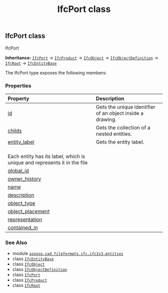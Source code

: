 ﻿---
title: IfcPort class
second_title: Aspose.CAD for Python via .NET API References
description: 
type: docs
weight: 3700
url: /python-net/aspose.cad.fileformats.ifc.ifc2x3.entities/ifcport/
is_root: false
---

## IfcPort class

IfcPort



**Inheritance:** [`IfcPort`](/cad/python-net/aspose.cad.fileformats.ifc.ifc2x3.entities/ifcport) → 
[`IfcProduct`](/cad/python-net/aspose.cad.fileformats.ifc.ifc2x3.entities/ifcproduct) → 
[`IfcObject`](/cad/python-net/aspose.cad.fileformats.ifc.ifc2x3.entities/ifcobject) → 
[`IfcObjectDefinition`](/cad/python-net/aspose.cad.fileformats.ifc.ifc2x3.entities/ifcobjectdefinition) → 
[`IfcRoot`](/cad/python-net/aspose.cad.fileformats.ifc.ifc2x3.entities/ifcroot) → 
[`IfcEntityBase`](/cad/python-net/aspose.cad.fileformats.ifc/ifcentitybase)



The IfcPort type exposes the following members:

### Properties
| Property | Description |
| :- | :- |
| [id](/cad/python-net/aspose.cad.fileformats.ifc.ifc2x3.entities/ifcport/id) | Gets the unique identifier of an object inside a drawing. |
| [childs](/cad/python-net/aspose.cad.fileformats.ifc.ifc2x3.entities/ifcport/childs) | Gets the collection of a nested entities. |
| [entity_label](/cad/python-net/aspose.cad.fileformats.ifc.ifc2x3.entities/ifcport/entity_label) | Gets the entity label.<br/>Each entity has its label, which is unique and represents it in the file |
| [global_id](/cad/python-net/aspose.cad.fileformats.ifc.ifc2x3.entities/ifcport/global_id) |  |
| [owner_history](/cad/python-net/aspose.cad.fileformats.ifc.ifc2x3.entities/ifcport/owner_history) |  |
| [name](/cad/python-net/aspose.cad.fileformats.ifc.ifc2x3.entities/ifcport/name) |  |
| [description](/cad/python-net/aspose.cad.fileformats.ifc.ifc2x3.entities/ifcport/description) |  |
| [object_type](/cad/python-net/aspose.cad.fileformats.ifc.ifc2x3.entities/ifcport/object_type) |  |
| [object_placement](/cad/python-net/aspose.cad.fileformats.ifc.ifc2x3.entities/ifcport/object_placement) |  |
| [representation](/cad/python-net/aspose.cad.fileformats.ifc.ifc2x3.entities/ifcport/representation) |  |
| [contained_in](/cad/python-net/aspose.cad.fileformats.ifc.ifc2x3.entities/ifcport/contained_in) |  |



### See Also
* module [`aspose.cad.fileformats.ifc.ifc2x3.entities`](..)
* class [`IfcEntityBase`](/cad/python-net/aspose.cad.fileformats.ifc/ifcentitybase)
* class [`IfcObject`](/cad/python-net/aspose.cad.fileformats.ifc.ifc2x3.entities/ifcobject)
* class [`IfcObjectDefinition`](/cad/python-net/aspose.cad.fileformats.ifc.ifc2x3.entities/ifcobjectdefinition)
* class [`IfcPort`](/cad/python-net/aspose.cad.fileformats.ifc.ifc2x3.entities/ifcport)
* class [`IfcProduct`](/cad/python-net/aspose.cad.fileformats.ifc.ifc2x3.entities/ifcproduct)
* class [`IfcRoot`](/cad/python-net/aspose.cad.fileformats.ifc.ifc2x3.entities/ifcroot)
